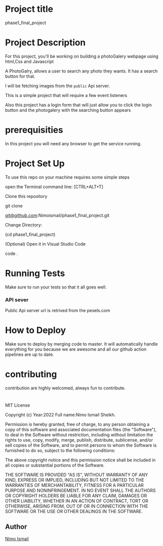 # Project title

phase1_final_project

# Project Description

For this project, you'll be working on building a photoGalery webpage using html,Css and Javascript

A PhotoGalry, allows a user to search any photo they wants. It has a search button for that.

I will be fetching images from the `public` Api server.

This is a simple project that will require  a few event listeners

Also this project has a login form that will just allow you to click the login button 
and the photogalery with the searching button appears 


# prerequisities

In this project you will need any browser to get the service running.

# Project Set Up

To use this repo on your machine requires some simple steps

open the Terminal command line: [CTRL+ALT+T]

Clone this repository

git clone

git@github.com:Nimoismail/phase1_final_project.git

Change Directory: 

(cd phase1_final_project)

(Optional) Open it in Visual Studio Code

code .

# Running Tests

Make sure to run your tests so that it all goes well.

### API sever

Public Api server url is retrived from the pexels.com

# How to Deploy

Make sure to deploy by merging code to master. It will automatically handle everything for you because we are awesome and all our github action pipelines are up to date.

# contributing

contribution are highly  welcomed, always fun to contribute.


#

MIT License

Copyright (c) Year:2022 Full name:Nimo Ismail Sheikh.

Permission is hereby granted, free of charge, to any person obtaining a copy of this software and associated documentation files (the "Software"), to deal in the Software without restriction, including without limitation the rights to use, copy, modify, merge, publish, distribute, sublicense, and/or sell copies of the Software, and to permit persons to whom the Software is furnished to do so, subject to the following conditions:

The above copyright notice and this permission notice shall be included in all copies or substantial portions of the Software.

THE SOFTWARE IS PROVIDED "AS IS", WITHOUT WARRANTY OF ANY KIND, EXPRESS OR IMPLIED, INCLUDING BUT NOT LIMITED TO THE WARRANTIES OF MERCHANTABILITY, FITNESS FOR A PARTICULAR PURPOSE AND NONINFRINGEMENT. IN NO EVENT SHALL THE AUTHORS OR COPYRIGHT HOLDERS BE LIABLE FOR ANY CLAIM, DAMAGES OR OTHER LIABILITY, WHETHER IN AN ACTION OF CONTRACT, TORT OR OTHERWISE, ARISING FROM, OUT OF OR IN CONNECTION WITH THE SOFTWARE OR THE USE OR OTHER DEALINGS IN THE SOFTWARE.

## Author

[Nimo Ismail]() 






